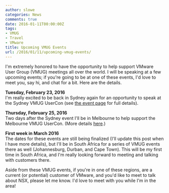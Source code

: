 ```yaml
---
author: slowe
categories: News
comments: true
date: 2016-01-11T00:00:00Z
tags:
- VMUG
- Travel
- VMware
title: Upcoming VMUG Events
url: /2016/01/11/upcoming-vmug-events/
---
```


I'm extremely honored to have the opportunity to help support VMware User Group (VMUG) meetings all over the world. I will be speaking at a few upcoming events; if you're going to be at one of these events, I'd love to meet you, say hi, and chat for a bit. Here are the details.

**Tuesday, February 23, 2016**  
I'm really excited to be back in Sydney again for an opportunity to speak at the Sydney VMUG UserCon (see [the event page][link-1] for full details).

**Thursday, February 25, 2016**  
Two days after the Sydney event I'll be in Melbourne to help support the Melbourne VMUG UserCon. (More details [here][link-2].)

**First week in March 2016**  
The dates for these events are still being finalized (I'll update this post when I have more details), but I'll be in South Africa for a series of VMUG events there as well (Johannesburg, Durban, and Cape Town). This will be my first time in South Africa, and I'm really looking forward to meeting and talking with customers there.

Aside from these VMUG events, if you're in one of these regions, are a current (or potential) customer of VMware, and you'd like to meet to talk about NSX, please let me know. I'd love to meet with you while I'm in the area!


[link-1]: https://www.vmug.com/p/cm/ld/fid=12366
[link-2]: https://www.vmug.com/p/cm/ld/fid=12406